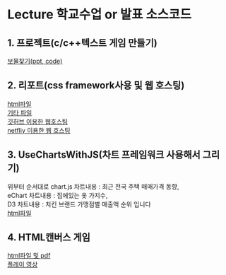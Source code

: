 # Lecture 학교수업 or 발표 소스코드 

## 1. 프로젝트(c/c++텍스트 게임 만들기)
[보물찾기(ppt, code)](https://github.com/2018130/Lecture/tree/main/Game/1012)

## 2. 리포트(css framework사용 및 웹 호스팅)
[html파일](https://github.com/2018130/Lecture/blob/main/index.html)  
[기타 파일](https://github.com/2018130/Lecture/tree/main/Game/css_framework)  
[깃허브 이용한 웹호스팅](https://2018130.github.io/Lecture/)  
[netfliy 이용한 웹 호스팅](https://sjy-cssframework.netlify.app/)  

## 3. UseChartsWithJS(차트 프레임워크 사용해서 그리기)  
위부터 순서대로 chart.js 차트내용 : 최근 전국 주택 매매가격 동향,  
eChart 차트내용 : 집에있는 옷 가지수,  
 D3 차트내용 : 치킨 브랜드 가맹점별 매출액 순위 입니다  
[html파일](https://github.com/2018130/Lecture/tree/main/Game/UseChartsWithJS-main)

## 4. HTML캔버스 게임
[html파일 및 pdf](https://github.com/2018130/Lecture/tree/main/Game/GamesUsingHTML)  
[플레이 영상](https://youtu.be/TfBjOal2tys)
